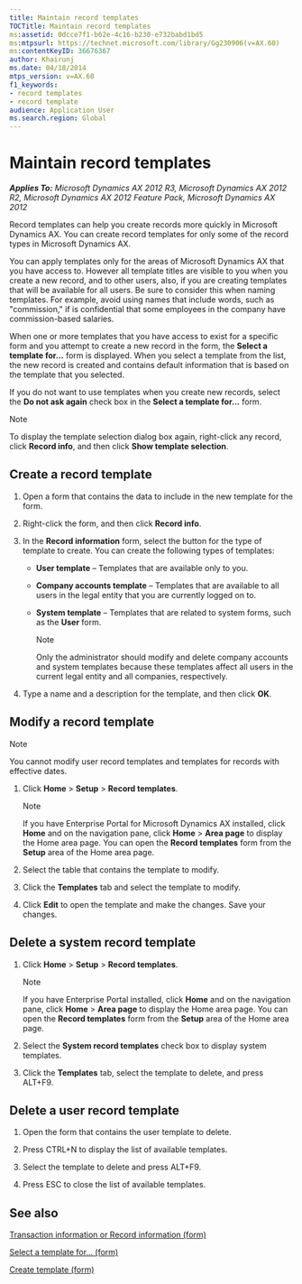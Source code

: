 ```yaml
---
title: Maintain record templates
TOCTitle: Maintain record templates
ms:assetid: 0dcce7f1-b62e-4c16-b230-e732babd1bd5
ms:mtpsurl: https://technet.microsoft.com/library/Gg230906(v=AX.60)
ms:contentKeyID: 36676367
author: Khairunj
ms.date: 04/18/2014
mtps_version: v=AX.60
f1_keywords:
- record templates
- record template
audience: Application User
ms.search.region: Global
---
```


# Maintain record templates 


_**Applies To:** Microsoft Dynamics AX 2012 R3, Microsoft Dynamics AX 2012 R2, Microsoft Dynamics AX 2012 Feature Pack, Microsoft Dynamics AX 2012_

Record templates can help you create records more quickly in Microsoft Dynamics AX. You can create record templates for only some of the record types in Microsoft Dynamics AX.

You can apply templates only for the areas of Microsoft Dynamics AX that you have access to. However all template titles are visible to you when you create a new record, and to other users, also, if you are creating templates that will be available for all users. Be sure to consider this when naming templates. For example, avoid using names that include words, such as "commission," if is confidential that some employees in the company have commission-based salaries.

When one or more templates that you have access to exist for a specific form and you attempt to create a new record in the form, the **Select a template for…** form is displayed. When you select a template from the list, the new record is created and contains default information that is based on the template that you selected.

If you do not want to use templates when you create new records, select the **Do not ask again** check box in the **Select a template for…** form.


> [!NOTE]
> <P>To display the template selection dialog box again, right-click any record, click <STRONG>Record info</STRONG>, and then click <STRONG>Show template selection</STRONG>.</P>



## Create a record template

1.  Open a form that contains the data to include in the new template for the form.

2.  Right-click the form, and then click **Record info**.

3.  In the **Record information** form, select the button for the type of template to create. You can create the following types of templates:
    
      - **User template** – Templates that are available only to you.
    
      - **Company accounts template** – Templates that are available to all users in the legal entity that you are currently logged on to.
    
      - **System template** – Templates that are related to system forms, such as the **User** form.
        

        > [!NOTE]
        > <P>Only the administrator should modify and delete company accounts and system templates because these templates affect all users in the current legal entity and all companies, respectively.</P>



4.  Type a name and a description for the template, and then click **OK**.

## Modify a record template


> [!NOTE]
> <P>You cannot modify user record templates and templates for records with effective dates.</P>



1.  Click **Home** \> **Setup** \> **Record templates**.
    

    > [!NOTE]
    > <P>If you have Enterprise Portal for Microsoft Dynamics AX installed, click <STRONG>Home</STRONG> and on the navigation pane, click <STRONG>Home</STRONG> &gt; <STRONG>Area page</STRONG> to display the Home area page. You can open the <STRONG>Record templates</STRONG> form from the <STRONG>Setup</STRONG> area of the Home area page.</P>



2.  Select the table that contains the template to modify.

3.  Click the **Templates** tab and select the template to modify.

4.  Click **Edit** to open the template and make the changes. Save your changes.

## Delete a system record template

1.  Click **Home** \> **Setup** \> **Record templates**.
    

    > [!NOTE]
    > <P>If you have Enterprise Portal installed, click <STRONG>Home</STRONG> and on the navigation pane, click <STRONG>Home</STRONG> &gt; <STRONG>Area page</STRONG> to display the Home area page. You can open the <STRONG>Record templates</STRONG> form from the <STRONG>Setup</STRONG> area of the Home area page.</P>



2.  Select the **System record templates** check box to display system templates.

3.  Click the **Templates** tab, select the template to delete, and press ALT+F9.

## Delete a user record template

1.  Open the form that contains the user template to delete.

2.  Press CTRL+N to display the list of available templates.

3.  Select the template to delete and press ALT+F9.

4.  Press ESC to close the list of available templates.

## See also

[Transaction information or Record information (form)](https://technet.microsoft.com/library/aa615677\(v=ax.60\))

[Select a template for... (form)](https://technet.microsoft.com/library/aa586632\(v=ax.60\))

[Create template (form)](https://technet.microsoft.com/library/aa591516\(v=ax.60\))

  



